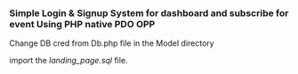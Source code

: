 ### Simple Login & Signup System for dashboard and subscribe for event Using PHP native PDO OPP

Change DB cred from Db.php file in the Model directory 

import the *landing_page.sql* file.